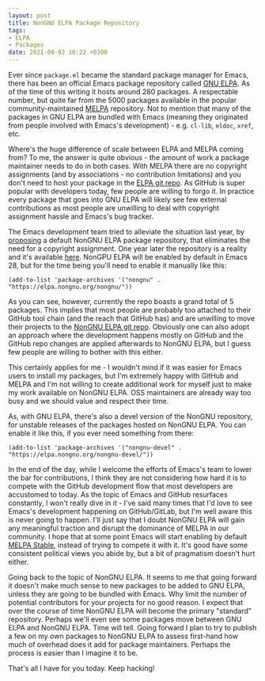 ```yaml
---
layout: post
title: NonGNU ELPA Package Repository
tags:
- ELPA
- Packages
date: 2021-08-02 10:22 +0300
---
```

Ever since `package.el` became the standard package manager for Emacs, there has
been an official Emacs package repository called [GNU ELPA](https://elpa.gnu.org/packages/).  As of the time
of this writing it hosts around 280 packages. A respectable number, but quite
far from the 5000 packages available in the popular community-maintained
[MELPA](https://melpa.org) repository. Not to mention that many of the packages
in GNU ELPA are bundled with Emacs (meaning they originated from people involved
with Emacs's development) - e.g. `cl-lib`, `eldoc`, `xref`, etc.

Where's the huge difference of scale between ELPA and MELPA coming from? To me,
the answer is quite obvious - the amount of work a package maintainer needs to
do in both cases.  With MELPA there are no copyright assignments (and by
associations - no contribution limitations) and you don't need to host your
package in the [ELPA git
repo](https://git.savannah.gnu.org/cgit/emacs/elpa.git). As GitHub is super
popular with developers today, few people are willing to forgo it. In practice
every package that goes into GNU ELPA will likely see few external contributions as
most people are unwilling to deal with copyright assignment hassle and Emacs's bug
tracker.

The Emacs development team tried to alleviate the situation last year, by
[proposing](https://lists.gnu.org/archive/html/emacs-devel/2020-08/msg00152.html)
a default NonGNU ELPA package repository, that eliminates the need for a
copyright assignment. One year later the repository is a reality and it's
available [here](https://elpa.nongnu.org/nongnu/). NonGPU ELPA will be enabled
by default in Emacs 28, but for the time being you'll need to enable it manually like this:

``` emacs-lisp
(add-to-list 'package-archives '("nongnu" . "https://elpa.nongnu.org/nongnu/"))
```

As you can see, however, currently the repo boasts a grand total of 5 packages.
This implies that most people are probably too attached to their GitHub tool chain (and the reach that GitHub has) and are unwilling to move their projects to the
[NonGNU ELPA git repo](https://git.savannah.gnu.org/cgit/emacs/nongnu.git/). Obviously one can also adopt an approach where the development happens
mostly on GitHub and the GitHub repo changes are applied afterwards to NonGNU ELPA, but I guess few people are willing to bother with this either.

This certainly applies for me - I wouldn't mind if it was easier for Emacs users to install my packages, but I'm extremely happy with GitHub and MELPA and I'm
not willing to create additional work for myself just to make my work available on NonGNU ELPA. OSS maintainers are already way too busy and we should value
and respect their time.

As, with GNU ELPA, there's also a devel version of the NonGNU repository, for unstable releases of the packages hosted on NonGNU ELPA. You can enable it like this,
if you ever need something from there:

``` emacs-lisp
(add-to-list 'package-archives '("nongnu-devel" . "https://elpa.nongnu.org/nongnu-devel/"))
```

In the end of the day, while I welcome the efforts of Emacs's team to lower the
bar for contributions, I think they are not considering how hard it is to
compete with the GitHub development flow that most developers are accustomed to
today. As the topic of Emacs and GitHub resurfaces constantly, I won't really
dive in it - I've said many times that I'd love to see Emacs's development
happening on GitHub/GitLab, but I'm well aware this is never going to
happen. I'll just say that I doubt NonGNU ELPA will gain any meaningful traction
and disrupt the dominance of MELPA in our community. I hope that at some point
Emacs will start enabling by default [MELPA
Stable](https://elpa.gnu.org/packages/), instead of trying to compete it with
it. It's good have some consistent political views you abide by, but a bit of pragmatism
doesn't hurt either.

Going back to the topic of NonGNU ELPA. It seems to me that going forward it doesn't
make much sense to new packages to be added to GNU ELPA, unless they are going to be bundled with Emacs. Why limit the number of potential contributors for your projects for no good reason. I expect that over the course of time NonGNU ELPA will become
the primary "standard" repository. Perhaps we'll even see some packages move between GNU ELPA and NonGNU ELPA. Time will tell. Going forward I plan to try to publish
a few on my own packages to NonGNU ELPA to assess first-hand how much of overhead does it add for package maintainers. Perhaps the process is easier than I imagine it to
be.

That's all I have for you today. Keep hacking!
